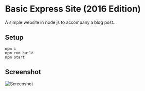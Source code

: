 # Basic Express Site (2016 Edition)

A simple website in node js to accompany a blog post...

## Setup

```
npm i
npm run build
npm start
```

## Screenshot

![Screenshot](https://raw.githubusercontent.com/bengourley/basic-express-site-2016/master/screenshot.png)
